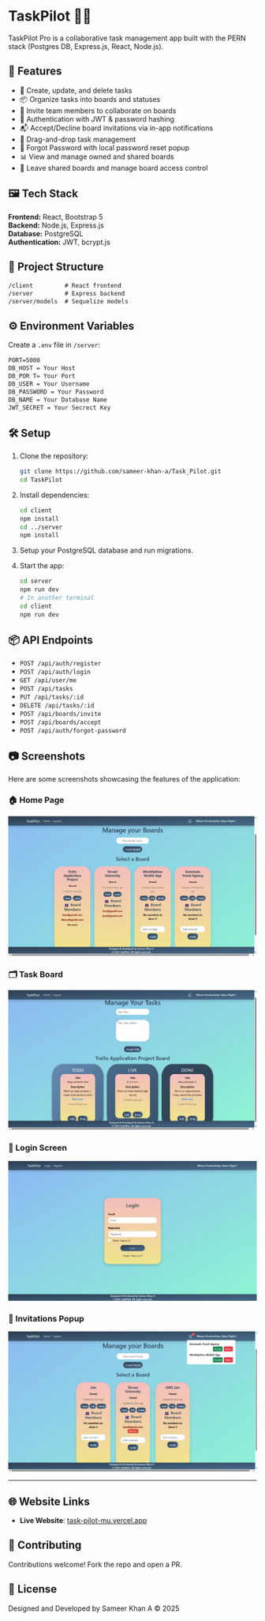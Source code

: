 
# TaskPilot 🧠✅

TaskPilot Pro is a collaborative task management app built with the PERN stack (Postgres DB, Express.js, React, Node.js).

## 🚀 Features

- 📝 Create, update, and delete tasks  
- 📦 Organize tasks into boards and statuses  
- 👥 Invite team members to collaborate on boards  
- 🔐 Authentication with JWT & password hashing  
- 📬 Accept/Decline board invitations via in-app notifications  
- 🧩 Drag-and-drop task management  
- 🧠 Forgot Password with local password reset popup  
- 📊 View and manage owned and shared boards  
- 📌 Leave shared boards and manage board access control  


## 🖼️ Tech Stack

**Frontend:** React, Bootstrap 5  
**Backend:** Node.js, Express.js  
**Database:** PostgreSQL  
**Authentication:** JWT, bcrypt.js

## 📂 Project Structure

```
/client         # React frontend
/server         # Express backend
/server/models  # Sequelize models
```

## ⚙️ Environment Variables

Create a `.env` file in `/server`:

```
PORT=5000
DB_HOST = Your Host
DB_POR T= Your Port
DB_USER = Your Username
DB_PASSWORD = Your Password
DB_NAME = Your Database Name
JWT_SECRET = Your Secrect Key
```

## 🛠️ Setup

1. Clone the repository:
    ```bash
    git clone https://github.com/sameer-khan-a/Task_Pilot.git
    cd TaskPilot
    ```

2. Install dependencies:
    ```bash
    cd client
    npm install
    cd ../server
    npm install
    ```

3. Setup your PostgreSQL database and run migrations.

4. Start the app:
    ```bash
    cd server
    npm run dev
    # In another terminal
    cd client
    npm run dev
    ```

## 📦 API Endpoints

- `POST /api/auth/register`
- `POST /api/auth/login`
- `GET /api/user/me`
- `POST /api/tasks`
- `PUT /api/tasks/:id`
- `DELETE /api/tasks/:id`
- `POST /api/boards/invite`
- `POST /api/boards/accept`
- `POST /api/auth/forgot-password`

## 📷 Screenshots

Here are some screenshots showcasing the features of the application:

### 🏠 Home Page
![Home Page](./client/public/Home.png)

### 🗂️ Task Board
![Task Board](./client/public/Task.png)

### 👤 Login Screen
![Login Screen](./client/public/Login.png)

### 🔔 Invitations Popup
![Invitations](./client/public/Invitations.png)

---

## 🌐 Website Links

- **Live Website**: [task-pilot-mu.vercel.app](https://task-pilot-mu.vercel.app)

## 🤝 Contributing

Contributions welcome! Fork the repo and open a PR.

## 📄 License

Designed and Developed by Sameer Khan A © 2025 

